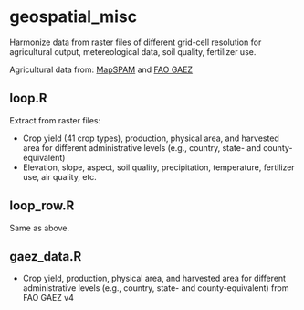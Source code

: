 # geospatial_misc 
Harmonize data from raster files of different grid-cell resolution for agricultural output, metereological data, soil quality, fertilizer use. 

Agricultural data from: [MapSPAM](https://mapspam.info/) and [FAO GAEZ](https://data.apps.fao.org/catalog/iso/2ebbb81b-8e1e-46a7-adde-088a8dbe8b4b)

## loop.R 
Extract from raster files: 

* Crop yield (41 crop types), production, physical area, and harvested area for different administrative levels (e.g., country, state- and county-equivalent)
* Elevation, slope, aspect, soil quality, precipitation, temperature, fertilizer use, air quality, etc. 

## loop_row.R 
Same as above. 

## gaez_data.R 
* Crop yield, production, physical area, and harvested area for different administrative levels (e.g., country, state- and county-equivalent) from FAO GAEZ v4

